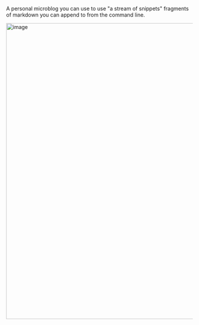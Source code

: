 A personal microblog you can use to use "a stream of snippets" fragments of markdown you can append to from the command line.

<img width="800" alt="image" src="https://github.com/user-attachments/assets/dc7b817c-23f6-4dad-b753-4534e2a03678">

